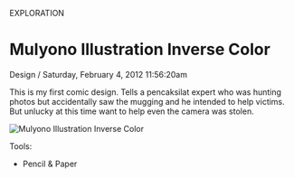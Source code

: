 <p class="type">EXPLORATION</p>

# Mulyono Illustration Inverse Color

<p class="meta">Design  /  Saturday, February 4, 2012 11:56:20am</p>

This is my first comic design. Tells a pencaksilat expert who was hunting photos but accidentally saw the mugging and he intended to help victims. But unlucky at this time want to help even the camera was stolen.

![Mulyono Illustration Inverse Color](https://farooq-agent.web.app/assets/images/works/large/1ifBoIWt_work_image.png)

Tools:
- Pencil & Paper
